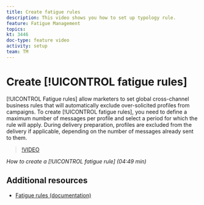```yaml
---
title: Create fatigue rules
description: This video shows you how to set up typology rule.
feature: Fatigue Management
topics: 
kt: 3446
doc-type: feature video
activity: setup
team: TM
---
```


# Create [!UICONTROL fatigue rules]

[!UICONTROL Fatigue rules] allow marketers to set global cross-channel business rules that will automatically exclude over-solicited profiles from campaigns.
To create [!UICONTROL fatigue rules], you need to define a maximum number of messages per profile and select a period for which the rule will apply. During delivery preparation, profiles are excluded from the delivery if applicable, depending on the number of messages already sent to them.

>[!VIDEO](https://video.tv.adobe.com/v/28450?quality=12)

*How to create a [!UICONTROL fatigue rule] (04:49 min)*

## Additional resources

* [Fatigue rules (documentation)](https://docs.adobe.com/content/help/en/campaign-standard/using/administrating/working-with-typology-rules/fatigue-rules.html)
